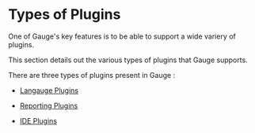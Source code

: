 # Types of Plugins

One of Gauge's key features is to be able to support a wide variery of plugins.

This section details out the various types of plugins that Gauge supports.

There are three types of plugins present in Gauge :
* [Langauge Plugins](language_runners.md)

* [Reporting Plugins](reports.md)

* [IDE Plugins](ide_plugins.md)
